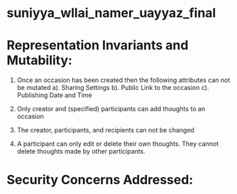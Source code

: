 suniyya_wllai_namer_uayyaz_final
================================

Representation Invariants and Mutability:
=========================================

1. Once an occasion has been created then the following attributes can not be mutated
	a). Sharing Settings 
	b). Public Link to the occasion 
	c). Publishing Date and Time

2. Only creator and (specified) participants can add thoughts to an occasion

3. The creator, participants, and recipients can not be changed 

4. A participant can only edit or delete their own thoughts. They cannot delete thoughts made by other participants.


Security Concerns Addressed:
============================


